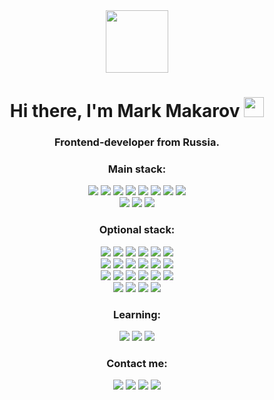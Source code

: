 <div id="wrapper" align="center">
<img src="https://media.tenor.com/09uldTF_OnIAAAAd/squirrel-dancing-squirrel.gif" width="100"/>

<div id="Header"> 
<h1 >Hi there, I'm Mark Makarov 
<img src="https://github.com/blackcater/blackcater/raw/main/images/Hi.gif" height="32"/></h1>
<h3 >Frontend-developer from Russia.</h3>
</div>

<h3 align="center">Main stack:</h3>
<div id="badges">
<img src="https://img.shields.io/badge/JavaScript-white?style=for-the-badge&logo=JavaScript&logoColor=yellow"/>
<img src="https://img.shields.io/badge/React-white?style=for-the-badge&logo=React&logoColor=blue"/>
<img src="https://img.shields.io/badge/TypeScript-white?style=for-the-badge&logo=TypeScript&logoColor=blue"/>
<img src="https://img.shields.io/badge/Redux-white?style=for-the-badge&logo=Redux&logoColor=purple"/>
<img src="https://img.shields.io/badge/React Router?style=for-the-badge&logo=Redux&logoColor=#CA4245"/>
<img src="https://img.shields.io/badge/MUI-white?style=for-the-badge&logo=MUI&logoColor=007FFF"/>
<img src="https://img.shields.io/badge/Yarn-white?style=for-the-badge&logo=Yarn&logoColor=2C8EBB"/>
<img src="https://img.shields.io/badge/Vite-white?style=for-the-badge&logo=Vite&logoColor=646CFF"/></br>
<img src="https://img.shields.io/badge/Git-white?style=for-the-badge&logo=Git&logoColor=F05032"/>
<img src="https://img.shields.io/badge/GitHub-white?style=for-the-badge&logo=GitHub&logoColor=181717"/>
<img src="https://img.shields.io/badge/WebStorm-white?style=for-the-badge&logo=WebStorm&logoColor=000000"/>
</div>

<h3 align="center">Optional stack:</h3>
<div id="badges">
<img src="https://img.shields.io/badge/PWA-white?style=for-the-badge&logo=PWA&logoColor=blue"/>
<img src="https://img.shields.io/badge/Xcode-white?style=for-the-badge&logo=Xcode&logoColor=#147EFB"/>
<img src="https://img.shields.io/badge/npm-white?style=for-the-badge&logo=npm&logoColor=#CB3837"/>
<img src="https://img.shields.io/badge/Create React App-white?style=for-the-badge&logo=Create React App&logoColor=#09D3AC"/>
<img src="https://img.shields.io/badge/Postman-white?style=for-the-badge&logo=Postman&logoColor=#FF6C37"/>
<img src="https://img.shields.io/badge/Firebase-white?style=for-the-badge&logo=Firebase&logoColor=#FFCA28"/></br>
<img src="https://img.shields.io/badge/Android Studio-white?style=for-the-badge&logo=Android Studio&logoColor=#3DDC84"/>
<img src="https://img.shields.io/badge/Apache Cordova-white?style=for-the-badge&logo=Apache Cordova&logoColor=412991"/>
<img src="https://img.shields.io/badge/Electron-white?style=for-the-badge&logo=Electron&logoColor=#47848F"/>
<img src="https://img.shields.io/badge/Visual Studio Code-white?style=for-the-badge&logo=Visual Studio Code&logoColor=blue"/>
<img src="https://img.shields.io/badge/Redux Saga-white?style=for-the-badge&logo=Redux-Saga&logoColor=purple"/>
<img src="https://img.shields.io/badge/Sass-white?style=for-the-badge&logo=Redux-Saga&logoColor=#CC6699"/></br>
<img src="https://img.shields.io/badge/Less-white?style=for-the-badge&logo=Redux-Saga&logoColor=#1D365D"/>
<img src="https://img.shields.io/badge/MobX-white?style=for-the-badge&logo=Redux-Saga&logoColor=#FF9955"/>
<img src="https://img.shields.io/badge/Next.js-white?style=for-the-badge&logo=Redux-Saga&logoColor=#000000"/>
<img src="https://img.shields.io/badge/Heroku-white?style=for-the-badge&logo=Redux-Saga&logoColor=#430098"/>
<img src="https://img.shields.io/badge/Bootstrap-white?style=for-the-badge&logo=Redux-Saga&logoColor=#7952B3"/>
<img src="https://img.shields.io/badge/GitHub Pages-white?style=for-the-badge&logo=Redux-Saga&logoColor=#222222"/></br>
<img src="https://img.shields.io/badge/FileZilla-white?style=for-the-badge&logo=Redux-Saga&logoColor=#BF0000"/>
<img src="https://img.shields.io/badge/GNU Bash-white?style=for-the-badge&logo=Redux-Saga&logoColor=#4EAA25"/>
<img src="https://img.shields.io/badge/styled-components-white?style=for-the-badge&logo=Redux-Saga&logoColor=#DB7093"/>
<img src="https://img.shields.io/badge/Webpack-white?style=for-the-badge&logo=Redux-Saga&logoColor=#8DD6F9"/>
</div>

<h3 align="center">Learning:</h3>
<div id="badges">
<img src="https://img.shields.io/badge/OpenAI-white?style=for-the-badge&logo=OpenAI&logoColor=412991"/>
<img src="https://img.shields.io/badge/MDN Web Docs-white?style=for-the-badge&logo=OpenAI&logoColor=#000000"/>
<img src="https://img.shields.io/badge/Stack Overflow-white?style=for-the-badge&logo=OpenAI&logoColor=#F58025"/>
</div>

<h3 align="center">Сontact me:</h3>
<div id="badges">
<a href="https://t.me/MarkMakarov">
<img src="https://img.shields.io/badge/Telegram-26A5E4?style=for-the-badge&logo=Telegram&logoColor=white"/></a>
<a href="https://vk.com/esmakarov">
<img src="https://img.shields.io/badge/VK-0077FF?style=for-the-badge&logo=VK&logoColor=white"/></a>
<a href="https://wa.me/79267095347">
<img src="https://img.shields.io/badge/WhatsApp-green?style=for-the-badge&logo=WhatsApp&logoColor=white"/></a>
<a href="https://github.com/Mark-Makarov">
<img src="https://img.shields.io/badge/Github-black?style=for-the-badge&logo=Github&logoColor=white"/></a>
</div>
</div>
